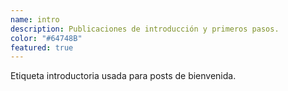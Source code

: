 ```yaml
---
name: intro
description: Publicaciones de introducción y primeros pasos.
color: "#64748B"
featured: true
---
```


Etiqueta introductoria usada para posts de bienvenida.
